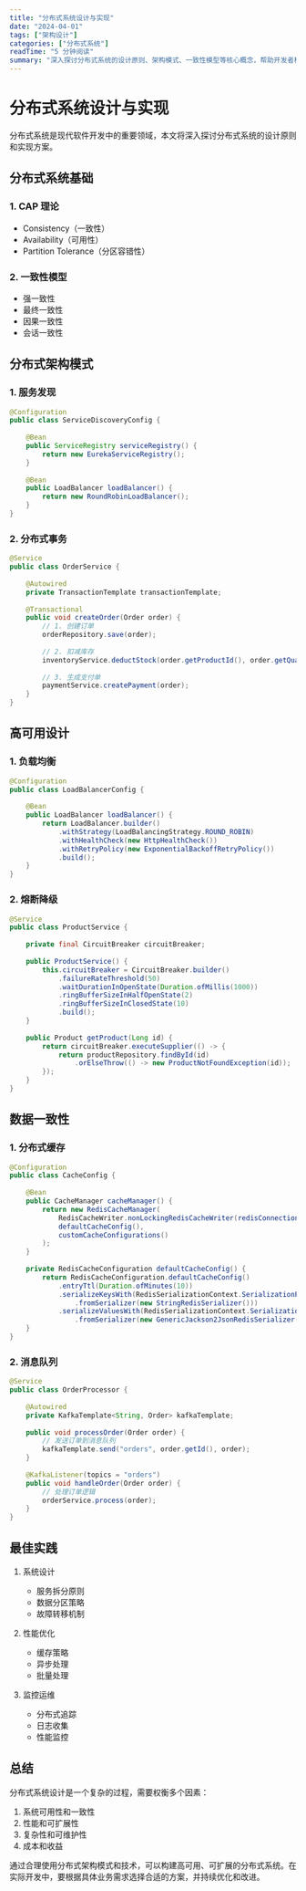 ```yaml
---
title: "分布式系统设计与实现"
date: "2024-04-01"
tags: ["架构设计"]
categories: ["分布式系统"]
readTime: "5 分钟阅读"
summary: "深入探讨分布式系统的设计原则、架构模式、一致性模型等核心概念，帮助开发者构建高可用、可扩展的分布式系统。"
---
```


# 分布式系统设计与实现

分布式系统是现代软件开发中的重要领域，本文将深入探讨分布式系统的设计原则和实现方案。

## 分布式系统基础

### 1. CAP 理论
- Consistency（一致性）
- Availability（可用性）
- Partition Tolerance（分区容错性）

### 2. 一致性模型
- 强一致性
- 最终一致性
- 因果一致性
- 会话一致性

## 分布式架构模式

### 1. 服务发现

```java
@Configuration
public class ServiceDiscoveryConfig {
    
    @Bean
    public ServiceRegistry serviceRegistry() {
        return new EurekaServiceRegistry();
    }
    
    @Bean
    public LoadBalancer loadBalancer() {
        return new RoundRobinLoadBalancer();
    }
}
```

### 2. 分布式事务

```java
@Service
public class OrderService {
    
    @Autowired
    private TransactionTemplate transactionTemplate;
    
    @Transactional
    public void createOrder(Order order) {
        // 1. 创建订单
        orderRepository.save(order);
        
        // 2. 扣减库存
        inventoryService.deductStock(order.getProductId(), order.getQuantity());
        
        // 3. 生成支付单
        paymentService.createPayment(order);
    }
}
```

## 高可用设计

### 1. 负载均衡

```java
@Configuration
public class LoadBalancerConfig {
    
    @Bean
    public LoadBalancer loadBalancer() {
        return LoadBalancer.builder()
            .withStrategy(LoadBalancingStrategy.ROUND_ROBIN)
            .withHealthCheck(new HttpHealthCheck())
            .withRetryPolicy(new ExponentialBackoffRetryPolicy())
            .build();
    }
}
```

### 2. 熔断降级

```java
@Service
public class ProductService {
    
    private final CircuitBreaker circuitBreaker;
    
    public ProductService() {
        this.circuitBreaker = CircuitBreaker.builder()
            .failureRateThreshold(50)
            .waitDurationInOpenState(Duration.ofMillis(1000))
            .ringBufferSizeInHalfOpenState(2)
            .ringBufferSizeInClosedState(10)
            .build();
    }
    
    public Product getProduct(Long id) {
        return circuitBreaker.executeSupplier(() -> {
            return productRepository.findById(id)
                .orElseThrow(() -> new ProductNotFoundException(id));
        });
    }
}
```

## 数据一致性

### 1. 分布式缓存

```java
@Configuration
public class CacheConfig {
    
    @Bean
    public CacheManager cacheManager() {
        return new RedisCacheManager(
            RedisCacheWriter.nonLockingRedisCacheWriter(redisConnectionFactory()),
            defaultCacheConfig(),
            customCacheConfigurations()
        );
    }
    
    private RedisCacheConfiguration defaultCacheConfig() {
        return RedisCacheConfiguration.defaultCacheConfig()
            .entryTtl(Duration.ofMinutes(10))
            .serializeKeysWith(RedisSerializationContext.SerializationPair
                .fromSerializer(new StringRedisSerializer()))
            .serializeValuesWith(RedisSerializationContext.SerializationPair
                .fromSerializer(new GenericJackson2JsonRedisSerializer()));
    }
}
```

### 2. 消息队列

```java
@Service
public class OrderProcessor {
    
    @Autowired
    private KafkaTemplate<String, Order> kafkaTemplate;
    
    public void processOrder(Order order) {
        // 发送订单到消息队列
        kafkaTemplate.send("orders", order.getId(), order);
    }
    
    @KafkaListener(topics = "orders")
    public void handleOrder(Order order) {
        // 处理订单逻辑
        orderService.process(order);
    }
}
```

## 最佳实践

1. 系统设计
   - 服务拆分原则
   - 数据分区策略
   - 故障转移机制

2. 性能优化
   - 缓存策略
   - 异步处理
   - 批量处理

3. 监控运维
   - 分布式追踪
   - 日志收集
   - 性能监控

## 总结

分布式系统设计是一个复杂的过程，需要权衡多个因素：

1. 系统可用性和一致性
2. 性能和可扩展性
3. 复杂性和可维护性
4. 成本和收益

通过合理使用分布式架构模式和技术，可以构建高可用、可扩展的分布式系统。在实际开发中，要根据具体业务需求选择合适的方案，并持续优化和改进。 